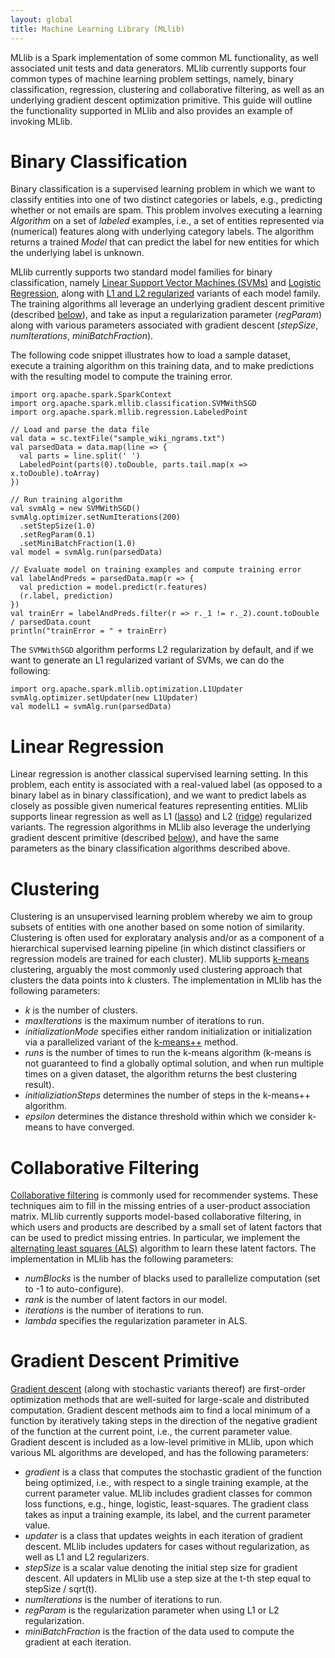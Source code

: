 ```yaml
---
layout: global
title: Machine Learning Library (MLlib)
---
```


MLlib is a Spark implementation of some common ML functionality, as well
associated unit tests and data generators.  MLlib currently supports four
common types of machine learning problem settings, namely, binary
classification, regression, clustering and collaborative filtering, as well as an
underlying gradient descent optimization primitive.  This guide will outline
the functionality supported in MLlib and also provides an example of invoking
MLlib.

# Binary Classification

Binary classification is a supervised learning problem in which we want to
classify entities into one of two distinct categories or labels, e.g.,
predicting whether or not emails are spam.  This problem involves executing a
learning *Algorithm* on a set of *labeled* examples, i.e., a set of entities
represented via (numerical) features along with underlying category labels.
The algorithm returns a trained *Model* that can predict the label for new
entities for which the underlying label is unknown. 
 
MLlib currently supports two standard model families for binary classification,
namely [Linear Support Vector Machines
(SVMs)](http://en.wikipedia.org/wiki/Support_vector_machine) and [Logistic
Regression](http://en.wikipedia.org/wiki/Logistic_regression), along with [L1
and L2 regularized](http://en.wikipedia.org/wiki/Regularization_(mathematics))
variants of each model family.  The training algorithms all leverage an
underlying gradient descent primitive (described
[below](#gradient-descent-primitive)), and take as input a regularization
parameter (*regParam*) along with various parameters associated with gradient
descent (*stepSize*, *numIterations*, *miniBatchFraction*). 

The following code snippet illustrates how to load a sample dataset, execute a
training algorithm on this training data, and to make predictions with the
resulting model to compute the training error.

    import org.apache.spark.SparkContext
    import org.apache.spark.mllib.classification.SVMWithSGD
    import org.apache.spark.mllib.regression.LabeledPoint

    // Load and parse the data file
    val data = sc.textFile("sample_wiki_ngrams.txt")
    val parsedData = data.map(line => {
      val parts = line.split(' ')
      LabeledPoint(parts(0).toDouble, parts.tail.map(x => x.toDouble).toArray)
    })

    // Run training algorithm
    val svmAlg = new SVMWithSGD()
    svmAlg.optimizer.setNumIterations(200)
      .setStepSize(1.0)
      .setRegParam(0.1)
      .setMiniBatchFraction(1.0)
    val model = svmAlg.run(parsedData)
                
    // Evaluate model on training examples and compute training error
    val labelAndPreds = parsedData.map(r => {
      val prediction = model.predict(r.features)
      (r.label, prediction)
    })
    val trainErr = labelAndPreds.filter(r => r._1 != r._2).count.toDouble / parsedData.count
    println("trainError = " + trainErr)

The `SVMWithSGD` algorithm performs L2 regularization by default,
and if we want to generate an L1 regularized variant of SVMs, we can do the
following:

    import org.apache.spark.mllib.optimization.L1Updater
    svmAlg.optimizer.setUpdater(new L1Updater)
    val modelL1 = svmAlg.run(parsedData)

# Linear Regression

Linear regression is another classical supervised learning setting.  In this
problem, each entity is associated with a real-valued label (as opposed to a
binary label as in binary classification), and we want to predict labels as
closely as possible given numerical features representing entities.  MLlib
supports linear regression as well as L1
([lasso](http://en.wikipedia.org/wiki/Lasso_(statistics)#Lasso_method)) and L2
([ridge](http://en.wikipedia.org/wiki/Ridge_regression)) regularized variants.
The regression algorithms in MLlib also leverage the underlying gradient
descent primitive (described [below](#gradient-descent-primitive)), and have
the same parameters as the binary classification algorithms described above. 

# Clustering

Clustering is an unsupervised learning problem whereby we aim to group subsets
of entities with one another based on some notion of similarity.  Clustering is
often used for exploratary analysis and/or as a component of a hierarchical
supervised learning pipeline (in which distinct classifiers or regression
models are trained for each cluster). MLlib supports
[k-means](http://en.wikipedia.org/wiki/K-means_clustering) clustering, arguably
the most commonly used clustering approach that clusters the data points into
*k* clusters. The implementation in MLlib has the following parameters:  

* *k* is the number of clusters.
* *maxIterations* is the maximum number of iterations to run.
* *initializationMode* specifies either random initialization or
initialization via a parallelized variant of the
[k-means++](http://en.wikipedia.org/wiki/K-means%2B%2B) method.
* *runs* is the number of times to run the k-means algorithm (k-means is not
guaranteed to find a globally optimal solution, and when run multiple times on
a given dataset, the algorithm returns the best clustering result).
* *initializiationSteps* determines the number of steps in the k-means++ algorithm.
* *epsilon* determines the distance threshold within which we consider k-means to have converged. 

# Collaborative Filtering 

[Collaborative
filtering](http://en.wikipedia.org/wiki/Recommender_system#Collaborative_filtering)
is commonly used for recommender systems.  These techniques aim to fill in the
missing entries of a user-product association matrix.  MLlib currently supports
model-based collaborative filtering, in which users and products are described
by a small set of latent factors that can be used to predict missing entries.
In particular, we implement the [alternating least squares
(ALS)](http://www2.research.att.com/~volinsky/papers/ieeecomputer.pdf)
algorithm to learn these latent factors. The implementation in MLlib has the
following parameters:

* *numBlocks* is the number of blacks used to parallelize computation (set to -1 to auto-configure). 
* *rank* is the number of latent factors in our model.
* *iterations* is the number of iterations to run.
* *lambda* specifies the regularization parameter in ALS. 

# Gradient Descent Primitive

[Gradient descent](http://en.wikipedia.org/wiki/Gradient_descent) (along with
stochastic variants thereof) are first-order optimization methods that are
well-suited for large-scale and distributed computation. Gradient descent
methods aim to find a local minimum of a function by iteratively taking steps
in the direction of the negative gradient of the function at the current point,
i.e., the current parameter value. Gradient descent is included as a low-level
primitive in MLlib, upon which various ML algorithms are developed, and has the
following parameters:

* *gradient* is a class that computes the stochastic gradient of the function
being optimized, i.e., with respect to a single training example, at the
current parameter value. MLlib includes gradient classes for common loss
functions, e.g., hinge, logistic, least-squares.  The gradient class takes as
input a training example, its label, and the current parameter value. 
* *updater* is a class that updates weights in each iteration of gradient
descent. MLlib includes updaters for cases without regularization, as well as
L1 and L2 regularizers.
* *stepSize* is a scalar value denoting the initial step size for gradient
descent. All updaters in MLlib use a step size at the t-th step equal to
stepSize / sqrt(t). 
* *numIterations* is the number of iterations to run.
* *regParam* is the regularization parameter when using L1 or L2 regularization.
* *miniBatchFraction* is the fraction of the data used to compute the gradient
at each iteration.
